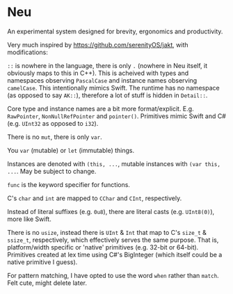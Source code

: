 # Neu

An experimental system designed for brevity, ergonomics and productivity.

Very much inspired by https://github.com/serenityOS/jakt, with modifications:

`::` is nowhere in the language, there is only `.` (nowhere in Neu itself, it obviously maps to this in C++). This is acheived with types and namespaces observing `PascalCase` and instance names observing `camelCase`. This intentionally mimics Swift. The runtime has no namespace (as opposed to say `AK::`), therefore a lot of stuff is hidden in `Detail::`.

Core type and instance names are a bit more format/explicit. E.g. `RawPointer`, `NonNullRefPointer` and `pointer()`. Primitives mimic Swift and C# (e.g. `UInt32` as opposed to `i32`).

There is no `mut`, there is only `var`.

You `var` (mutable) or `let` (immutable) things.

Instances are denoted with `(this, ...`, mutable instances with `(var this, ...`. May be subject to change.

`func` is the keyword specifier for functions.

C's `char` and `int` are mapped to `CChar` and `CInt`, respectively.

Instead of literal suffixes (e.g. `0u8`), there are literal casts (e.g. `UInt8(0)`), more like Swift.

There is no `usize`, instead there is `UInt` & `Int` that map to C's `size_t` & `ssize_t`, respectively, which effectively serves the same purpose. That is, platform/width specific or 'native' primitives (e.g. 32-bit or 64-bit). Primitives created at lex time using C#'s BigInteger (which itself could be a native primitive I guess).

For pattern matching, I have opted to use the word `when` rather than `match`. Felt cute, might delete later.